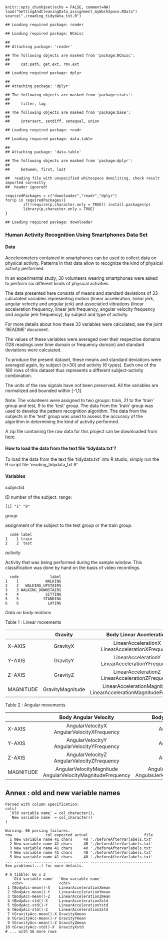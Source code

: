     knitr::opts_chunk$set(echo = FALSE, comment=NA)
    load("GettingAndCleaningData_assignment_myWorkSpace.RData")
    source("./reading_tidydata_txt.R")

    ## Loading required package: reader

    ## Loading required package: NCmisc

    ## 
    ## Attaching package: 'reader'

    ## The following objects are masked from 'package:NCmisc':
    ## 
    ##     cat.path, get.ext, rmv.ext

    ## Loading required package: dplyr

    ## 
    ## Attaching package: 'dplyr'

    ## The following objects are masked from 'package:stats':
    ## 
    ##     filter, lag

    ## The following objects are masked from 'package:base':
    ## 
    ##     intersect, setdiff, setequal, union

    ## Loading required package: readr

    ## Loading required package: data.table

    ## 
    ## Attaching package: 'data.table'

    ## The following objects are masked from 'package:dplyr':
    ## 
    ##     between, first, last

    ##  reading file with unspecified whitespace demiliting, check result imported correctly
    ##  header ignored!

    requiredPackages = c("downloader","readr","dplyr")
    for(p in requiredPackages){
            if(!require(p,character.only = TRUE)) install.packages(p)
            library(p,character.only = TRUE)
    }

    ## Loading required package: downloader

### Human Activity Recognition Using Smartphones Data Set

#### Data

Accelerometers contained in smartphones can be used to collect data on
physical activity. Patterns in that data allow to recognize the kind of
physical activity performed.

In an experimental study, 30 volunteers wearing smartphones were asked
to perform six different kinds of physical activities.

The data presented here consists of means and standard deviations of 33
calculated variables representing motion (linear acceleration, linear
jerk, angular velocity and angular jerk) and associatied vibrations
(linear acceleration frequency, linear jerk frequency, angular velocity
frequency and angular jerk frequency), by subject and type of activity.

For more details about how these 33 variables were calculated, see the
joint ‘README’ document.

The values of these variables were averaged over their respective
domains (128 readings over time domain or frequency domain) and standard
deviations were calculated.

To produce the present dataset, these means and standard deviations were
averaged again, by subject (n=30) and activity (6 types). Each one of
the 180 rows of this dataset thus represents a different
subject-activity combination.

The units of the raw signals have not been preserved. All the variables
are normalized and bounded within \[-1,1\].

Note: The volunteers were assigned to two groups: train, 21 to the
‘train’ group and test, 9 to the ‘test’ group. The data from the ‘train’
group was used to develop the pattern recognition algorithm. The data
from the subjects in the ‘test’ group was used to assess the accuracy of
the algorithm in determining the kind of activity performed.

A zip file containing the raw data for this project can be downloaded
from
[here](https://d396qusza40orc.cloudfront.net/getdata%2Fprojectfiles%2FUCI%20HAR%20Dataset.zip).

#### How to load the data from the text file ‘tidydata.txt’?

To load the data from the text file ‘tidydata.txt’ into R studio, simply
run the R script file ‘reading\_tidydata\_txt.R’

#### Variables

*subjectid*

ID number of the subject. range:

    [1] "1" "9"

*group*

assignment of the subject to the test group or the train group.

      code label
    1    1 train
    2    2  test

*activity*

Activity that was being performed during the sample window. This
classification was done by hand on the basis of video recordings.

      code              label
    1    1            WALKING
    2    2   WALKING_UPSTAIRS
    3    3 WALKING_DOWNSTAIRS
    4    4            SITTING
    5    5           STANDING
    6    6             LAYING

*Data on body motions*

Table 1 : Linear movements

<table>
<colgroup>
<col style="width: 7%" />
<col style="width: 11%" />
<col style="width: 45%" />
<col style="width: 35%" />
</colgroup>
<thead>
<tr class="header">
<th></th>
<th style="text-align: center;">Gravity</th>
<th style="text-align: center;">Body Linear Acceleration</th>
<th style="text-align: center;">Body Linear Jerk</th>
</tr>
</thead>
<tbody>
<tr class="odd">
<td>X-AXIS</td>
<td style="text-align: center;">GravityX</td>
<td style="text-align: center;">LinearAccelerationX<br>LinearAccelerationXFrequency</td>
<td style="text-align: center;">LinearJerkX<br>LinearJerkXFrequency</td>
</tr>
<tr class="even">
<td>Y-AXIS</td>
<td style="text-align: center;">GravityY</td>
<td style="text-align: center;">LinearAccelerationY<br>LinearAccelerationYFrequency</td>
<td style="text-align: center;">LinearJerkY<br>LinearJerkYFrequency</td>
</tr>
<tr class="odd">
<td>Z-AXIS</td>
<td style="text-align: center;">GravityZ</td>
<td style="text-align: center;">LinearAccelerationZ<br>LinearAccelerationZFrequency</td>
<td style="text-align: center;">LinearJerkZ<br>LinearJerkZFrequency</td>
</tr>
<tr class="even">
<td>MAGNITUDE</td>
<td style="text-align: center;">GravityMagnitude</td>
<td style="text-align: center;">LinearAccelerationMagnitude<br>LinearAccelerationMagnitudeFrequency</td>
<td style="text-align: center;">LinearJerkMagnitude<br>LinearJerkMagnitudeFrequency</td>
</tr>
</tbody>
</table>

Table 2 : Angular movements

<table>
<colgroup>
<col style="width: 8%" />
<col style="width: 51%" />
<col style="width: 40%" />
</colgroup>
<thead>
<tr class="header">
<th></th>
<th style="text-align: center;">Body Angular Velocity</th>
<th style="text-align: center;">Body Angular Jerk</th>
</tr>
</thead>
<tbody>
<tr class="odd">
<td>X-AXIS</td>
<td style="text-align: center;">AngularVelocityX<br>AngularVelocityXFrequency</td>
<td style="text-align: center;">AngularJerkX</td>
</tr>
<tr class="even">
<td>Y-AXIS</td>
<td style="text-align: center;">AngularVelocityY<br>AngularVelocityYFrequency</td>
<td style="text-align: center;">AngularJerkY</td>
</tr>
<tr class="odd">
<td>Z-AXIS</td>
<td style="text-align: center;">AngularVelocityZ<br>AngularVelocityZFrequency</td>
<td style="text-align: center;">AngularJerkZ</td>
</tr>
<tr class="even">
<td>MAGNITUDE</td>
<td style="text-align: center;">AngularVelocityMagnitude<br>AngularVelocityMagnitudeFrequency</td>
<td style="text-align: center;">AngularJerkMagnitude<br>AngularJerkMagnitudeFrequency</td>
</tr>
</tbody>
</table>

Annex : old and new variable names
----------------------------------

    Parsed with column specification:
    cols(
      `Old variable name` = col_character(),
      `New variable name` = col_character()
    )

    Warning: 66 parsing failures.
    row               col expected actual                         file
      1 New variable name 41 chars     40 './beforeAfterVarlabels.txt'
      2 New variable name 41 chars     40 './beforeAfterVarlabels.txt'
      3 New variable name 41 chars     40 './beforeAfterVarlabels.txt'
      4 New variable name 41 chars     40 './beforeAfterVarlabels.txt'
      5 New variable name 41 chars     40 './beforeAfterVarlabels.txt'
    ... ................. ........ ...... ............................
    See problems(...) for more details.

    # A tibble: 66 x 2
       `Old variable name`  `New variable name`    
       <chr>                <chr>                  
     1 tBodyAcc-mean()-X    LinearAccelerationXmean
     2 tBodyAcc-mean()-Y    LinearAccelerationYmean
     3 tBodyAcc-mean()-Z    LinearAccelerationZmean
     4 tBodyAcc-std()-X     LinearAccelerationXstd 
     5 tBodyAcc-std()-Y     LinearAccelerationYstd 
     6 tBodyAcc-std()-Z     LinearAccelerationZstd 
     7 tGravityAcc-mean()-X GravityXmean           
     8 tGravityAcc-mean()-Y GravityYmean           
     9 tGravityAcc-mean()-Z GravityZmean           
    10 tGravityAcc-std()-X  GravityXstd            
    # ... with 56 more rows
